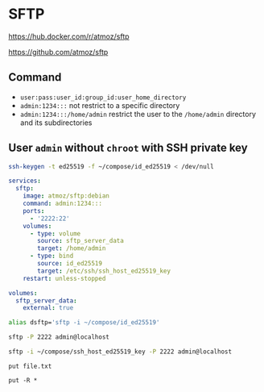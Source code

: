 # SFTP

https://hub.docker.com/r/atmoz/sftp

https://github.com/atmoz/sftp

## Command

* `user:pass:user_id:group_id:user_home_directory`
* `admin:1234:::` not restrict to a specific directory
* `admin:1234:::/home/admin` restrict the user to the `/home/admin` directory and its subdirectories

## User `admin` without `chroot` with SSH private key

```sh
ssh-keygen -t ed25519 -f ~/compose/id_ed25519 < /dev/null
```

```yaml
services:
  sftp:
    image: atmoz/sftp:debian
    command: admin:1234:::
    ports:
      - '2222:22'
    volumes:
      - type: volume
        source: sftp_server_data
        target: /home/admin
      - type: bind
        source: id_ed25519
        target: /etc/ssh/ssh_host_ed25519_key
    restart: unless-stopped

volumes:
  sftp_server_data:
    external: true
```

```sh
alias dsftp='sftp -i ~/compose/id_ed25519'
```

```sh
sftp -P 2222 admin@localhost
```

```sh
sftp -i ~/compose/ssh_host_ed25519_key -P 2222 admin@localhost
```

```sftp
put file.txt
```

```sftp
put -R *
```
